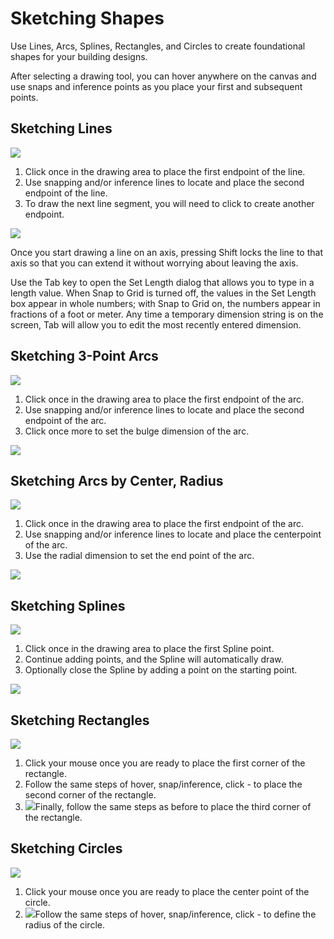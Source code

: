 # Sketching Shapes

Use Lines, Arcs, Splines, Rectangles, and Circles to create foundational shapes for your building designs.

After selecting a drawing tool, you can hover anywhere on the canvas and use snaps and inference points as you place your first and subsequent points.

## Sketching Lines

![](Images/GUID-27983F96-48B2-4FD2-8667-EDC3435AAA66-low.png) 
1. Click once in the drawing area to place the first endpoint of the line.
2. Use snapping and/or inference lines to locate and place the second endpoint of the line.
3. To draw the next line segment, you will need to click to create another endpoint.


![](Images/GUID-AB3A710E-3BF8-4163-AF46-2B02ED9A3277-low.png)


Once you start drawing a line on an axis, pressing Shift locks the line to that axis so that you can extend it without worrying about leaving the axis.

Use the Tab key to open the Set Length dialog that allows you to type in a length value. When Snap to Grid is turned off, the values in the Set Length box appear in whole numbers; with Snap to Grid on, the numbers appear in fractions of a foot or meter. Any time a temporary dimension string is on the screen, Tab will allow you to edit the most recently entered dimension.

## Sketching 3-Point Arcs

![](Images/GUID-9DB80E7B-E0BE-4EC1-B035-F01592BCE7F0-low.png) 
1. Click once in the drawing area to place the first endpoint of the arc.
2. Use snapping and/or inference lines to locate and place the second endpoint of the arc.
3. Click once more to set the bulge dimension of the arc.

![](Images/GUID-1F062C15-3811-4D9A-A15C-E464EF756989-low.png)

## Sketching Arcs by Center, Radius

![](Images/arc-center-radius-toolbar.png) 
1. Click once in the drawing area to place the first endpoint of the arc.
2. Use snapping and/or inference lines to locate and place the centerpoint of the arc.
3. Use the radial dimension to set the end point of the arc.

![](Images/arc-center-radius.png)

## Sketching Splines

![](Images/GUID-70BC13C6-FED4-4BC2-BBFB-B4D0AE66A7FC-low.png) 
1. Click once in the drawing area to place the first Spline point.
2. Continue adding points, and the Spline will automatically draw.
3. Optionally close the Spline by adding a point on the starting point.

![](Images/GUID-7F769709-6434-40BF-BB18-2C7C73E343C6-low.png)

## Sketching Rectangles

![](Images/GUID-8C3D33D8-5D89-4D52-9425-323604428765-low.png) 
1. Click your mouse once you are ready to place the first corner of the rectangle.
2. Follow the same steps of hover, snap/inference, click - to place the second corner of the rectangle.
3. ![](Images/GUID-8D08B9BE-B846-4FBA-9CEC-9A8E653548C0-low.png)Finally, follow the same steps as before to place the third corner of the rectangle.

## Sketching Circles

![](Images/GUID-1193F05F-06CC-4415-A8E8-809D5824D25D-low.png) 
1. Click your mouse once you are ready to place the center point of the circle.
2. ![](Images/GUID-E665F344-1E0F-41B0-8195-EC68951CAC69-low.png)Follow the same steps of hover, snap/inference, click - to define the radius of the circle.

